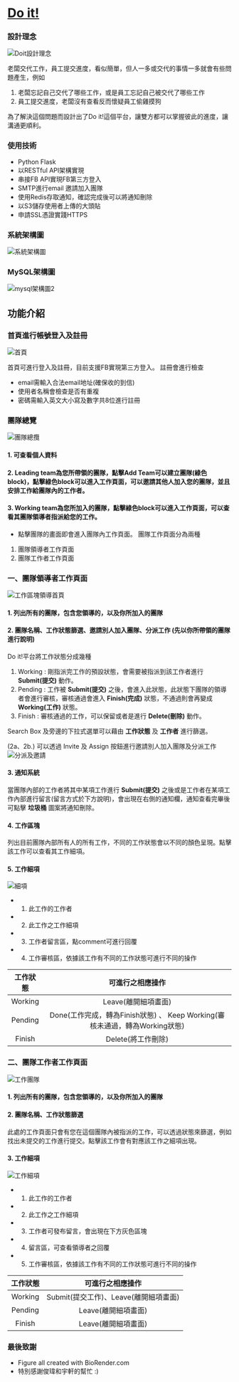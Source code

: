 # [Do it!](https://doitouob.com)

### 設計理念

![Doit設計理念](https://user-images.githubusercontent.com/60848391/127813772-9b303588-0d36-43ea-a6ca-c3aba4034396.png)

老闆交代工作，員工提交進度，看似簡單，但人一多或交代的事情一多就會有些問題產生，例如
1. 老闆忘記自己交代了哪些工作，或是員工忘記自己被交代了哪些工作
2. 員工提交進度，老闆沒有查看反而懷疑員工偷雞摸狗

為了解決這個問題而設計出了Do it!這個平台，讓雙方都可以掌握彼此的進度，讓溝通更順利。

### 使用技術

* Python Flask
* 以RESTful API架構實現
* 串接FB API實現FB第三方登入
* SMTP進行email 邀請加入團隊
* 使用Redis存取通知，確認完成後可以將通知刪除
* 以S3儲存使用者上傳的大頭貼
* 申請SSL憑證實踐HTTPS

### 系統架構圖

![系統架構圖](https://user-images.githubusercontent.com/60848391/127816439-e55aa085-b09e-4c95-b8c8-0d23f7569c24.png)

### MySQL架構圖
![mysql架構圖2](https://user-images.githubusercontent.com/60848391/127818729-4eacc077-5ca3-4f37-81af-0d44022a916c.png)

## 功能介紹

### 首頁進行帳號登入及註冊
![首頁](https://user-images.githubusercontent.com/60848391/127956269-1218844f-1466-41b0-b6fd-750ff32d4156.png)

首頁可進行登入及註冊，目前支援FB實現第三方登入。
註冊會進行檢查
* email需輸入合法email地址(確保收的到信)
* 使用者名稱會檢查是否有重複
* 密碼需輸入英文大小寫及數字共8位進行註冊

### 團隊總覽
![團隊總攬](https://user-images.githubusercontent.com/60848391/127984859-eafae573-1d6c-4154-9478-232fba83b58e.png)

#### 1. 可查看個人資料
#### 2. Leading team為您所帶領的團隊，點擊Add Team可以建立團隊(綠色block)，點擊綠色block可以進入工作頁面，可以邀請其他人加入您的團隊，並且安排工作給團隊內的工作者。
#### 3. Working team為您所加入的團隊，點擊綠色block可以進入工作頁面，可以查看其團隊領導者指派給您的工作。

* 點擊團隊的畫面即會進入團隊內工作頁面。
團隊工作頁面分為兩種
1. 團隊領導者工作頁面
2. 團隊工作者工作頁面

### 一、團隊領導者工作頁面

![工作區塊領導首頁](https://user-images.githubusercontent.com/60848391/127992532-95bb39d3-56a9-47da-80a0-510fa31355d1.png)

#### 1. 列出所有的團隊，包含您領導的，以及你所加入的團隊
#### 2. 團隊名稱、工作狀態篩選、邀請別人加入團隊、分派工作 (先以你所帶領的團隊進行說明)

Do it!平台將工作狀態分成幾種
1. Working : 剛指派完工作的預設狀態，會需要被指派到該工作者進行 __Submit(提交)__ 動作。
2. Pending : 工作被 __Submit(提交)__ 之後，會進入此狀態，此狀態下團隊的領導者會進行審核，審核通過會進入 __Finish(完成)__ 狀態，不通過則會再變成 __Working(工作)__ 狀態。
3. Finish : 審核通過的工作，可以保留或者是進行 __Delete(刪除)__ 動作。

Search Box 及旁邊的下拉式選單可以藉由 __工作狀態__ 及 __工作者__ 進行篩選。

(2a、2b.) 可以透過 Invite 及 Assign 按鈕進行邀請別人加入團隊及分派工作
![分派及邀請](https://user-images.githubusercontent.com/60848391/127992957-206087f6-fe5b-4fd1-a99f-c3c711a90f84.png)

#### 3. 通知系統

當團隊內部的工作者將其中某項工作進行 __Submit(提交)__ 之後或是工作者在某項工作內部進行留言(留言方式於下方說明)，會出現在右側的通知欄，通知查看完畢後可點擊 __垃圾桶__ 圖案將通知刪除。

#### 4. 工作區塊

列出目前團隊內部所有人的所有工作，不同的工作狀態會以不同的顏色呈現。點擊該工作可以查看其工作細項。

#### 5. 工作細項

![細項](https://user-images.githubusercontent.com/60848391/127996736-1d657bc8-89f4-47b0-bf1a-49bf2ec4f823.png)

* 1. 此工作的工作者
* 2. 此工作之工作細項
* 3. 工作者留言區，點comment可進行回覆
* 4. 工作審核區，依據該工作有不同的工作狀態可進行不同的操作

| 工作狀態 | 可進行之相應操作 |
| :----: | :-----: |   
| Working | Leave(離開細項畫面) |
| Pending |  Done(工作完成，轉為Finish狀態) 、 Keep Working(審核未通過，轉為Working狀態) |
| Finish | Delete(將工作刪除) |

### 二、團隊工作者工作頁面

![工作團隊](https://user-images.githubusercontent.com/60848391/127998931-087971d0-c281-4d4f-9492-8be9699aca10.png)

#### 1. 列出所有的團隊，包含您領導的，以及你所加入的團隊
#### 2. 團隊名稱、工作狀態篩選

此處的工作頁面只會有您在這個團隊內被指派的工作，可以透過狀態來篩選，例如找出未提交的工作進行提交。點擊該工作會有對應該工作之細項出現。


#### 3. 工作細項

![工作細項](https://user-images.githubusercontent.com/60848391/127999907-1b26906e-c7e0-4b24-9cfd-64985e0a38a8.png)

* 1. 此工作的工作者
* 2. 此工作之工作細項
* 3. 工作者可發布留言，會出現在下方灰色區塊
* 4. 留言區，可查看領導者之回覆
* 5. 工作審核區，依據該工作有不同的工作狀態可進行不同的操作

| 工作狀態 | 可進行之相應操作 |
| :----: | :-----: |   
| Working | Submit(提交工作)、Leave(離開細項畫面) |
| Pending | Leave(離開細項畫面) |
| Finish | Leave(離開細項畫面) |

### 最後致謝
* Figure all created with BioRender.com
* 特別感謝俊瑋和宇軒的幫忙 :)
